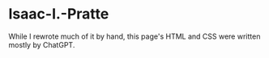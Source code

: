 # Isaac-I.-Pratte

While I rewrote much of it by hand, this page's HTML and CSS were written mostly by ChatGPT. 